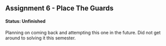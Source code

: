 ## Assignment 6 - Place The Guards
#### Status: Unfinished

Planning on coming back and attempting this one in the future. Did not get around to solving it this semester.


